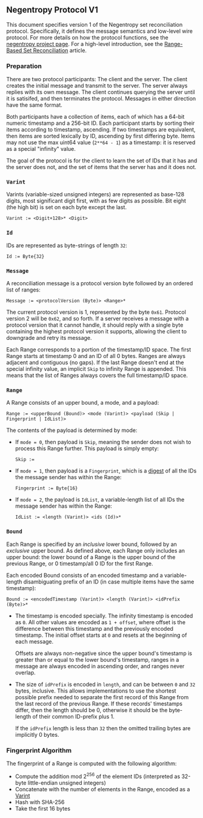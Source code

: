 ## Negentropy Protocol V1

This document specifies version 1 of the Negentropy set reconciliation protocol. Specifically, it defines the message semantics and low-level wire protocol. For more details on how the protocol functions, see the [negentropy project page](https://github.com/hoytech/negentropy). For a high-level introduction, see the [Range-Based Set Reconciliation](https://logperiodic.com/rbsr.html) article.

### Preparation

There are two protocol participants: The client and the server. The client creates the initial message and transmit to the server. The server always replies with its own message. The client continues querying the server until it is satisifed, and then terminates the protocol. Messages in either direction have the same format. 

Both participants have a collection of items, each of which has a 64-bit numeric timestamp and a 256-bit ID. Each participant starts by sorting their items according to timestamp, ascending. If two timestamps are equivalent, then items are sorted lexically by ID, ascending by first differing byte. Items may not use the max uint64 value (`2**64 - 1`) as a timestamp: it is reserved as a special "infinity" value.

The goal of the protocol is for the client to learn the set of IDs that it has and the server does not, and the set of items that the server has and it does not.

### `Varint`

Varints (variable-sized unsigned integers) are represented as base-128 digits, most significant digit first, with as few digits as possible. Bit eight (the high bit) is set on each byte except the last.

    Varint := <Digit+128>* <Digit>

### `Id`

IDs are represented as byte-strings of length `32`:

    Id := Byte{32}

### `Message`

A reconciliation message is a protocol version byte followed by an ordered list of ranges:

    Message := <protocolVersion (Byte)> <Range>*

The current protocol version is 1, represented by the byte `0x61`. Protocol version 2 will be `0x62`, and so forth. If a server receives a message with a protocol version that it cannot handle, it should reply with a single byte containing the highest protocol version it supports, allowing the client to downgrade and retry its message.

Each Range corresponds to a portion of the timestamp/ID space. The first Range starts at timestamp 0 and an ID of all 0 bytes. Ranges are always adjacent and contiguous (no gaps). If the last Range doesn't end at the special infinity value, an implicit `Skip` to infinity Range is appended. This means that the list of Ranges always covers the full timestamp/ID space.

### `Range`

A Range consists of an upper bound, a mode, and a payload:

    Range := <upperBound (Bound)> <mode (Varint)> <payload (Skip | Fingerprint | IdList)>

The contents of the payload is determined by mode:

* If `mode = 0`, then payload is `Skip`, meaning the sender does not wish to process this Range further. This payload is simply empty:

      Skip :=

* If `mode = 1`, then payload is a `Fingerprint`, which is a [digest](#fingerprint-algorithm) of all the IDs the message sender has within the Range:

      Fingerprint := Byte{16}

* If `mode = 2`, the payload is `IdList`, a variable-length list of all IDs the message sender has within the Range:

      IdList := <length (Varint)> <ids (Id)>*


### `Bound`

Each Range is specified by an *inclusive* lower bound, followed by an *exclusive* upper bound. As defined above, each Range only includes an upper bound: the lower bound of a Range is the upper bound of the previous Range, or 0 timestamp/all 0 ID for the first Range.

Each encoded Bound consists of an encoded timestamp and a variable-length disambiguating prefix of an ID (in case multiple items have the same timestamp):

    Bound := <encodedTimestamp (Varint)> <length (Varint)> <idPrefix (Byte)>*

* The timestamp is encoded specially. The infinity timestamp is encoded as `0`. All other values are encoded as `1 + offset`, where offset is the difference between this timestamp and the previously encoded timestamp. The initial offset starts at `0` and resets at the beginning of each message.

  Offsets are always non-negative since the upper bound's timestamp is greater than or equal to the lower bound's timestamp, ranges in a message are always encoded in ascending order, and ranges never overlap.

* The size of `idPrefix` is encoded in `length`, and can be between `0` and `32` bytes, inclusive. This allows implementations to use the shortest possible prefix needed to separate the first record of this Range from the last record of the previous Range. If these records' timestamps differ, then the length should be 0, otherwise it should be the byte-length of their common ID-prefix plus 1.

  If the `idPrefix` length is less than `32` then the omitted trailing bytes are implicitly 0 bytes.


### Fingerprint Algorithm

The fingerprint of a Range is computed with the following algorithm:

* Compute the addition mod 2<sup>256</sup> of the element IDs (interpreted as 32-byte little-endian unsigned integers)
* Concatenate with the number of elements in the Range, encoded as a [Varint](#varint)
* Hash with SHA-256
* Take the first 16 bytes
